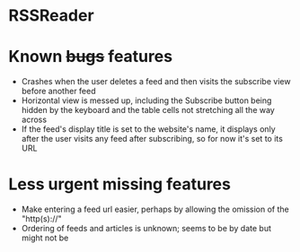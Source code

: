# RSSReader

# Known ~~bugs~~ features

* Crashes when the user deletes a feed and then visits the subscribe view before another feed
* Horizontal view is messed up, including the Subscribe button being hidden by the keyboard and the table cells not stretching all the way across
* If the feed's display title is set to the website's name, it displays only after the user visits any feed after subscribing, so for now it's set to its URL

# Less urgent missing features
* Make entering a feed url easier, perhaps by allowing the omission of the "http(s)://"
* Ordering of feeds and articles is unknown; seems to be by date but might not be
